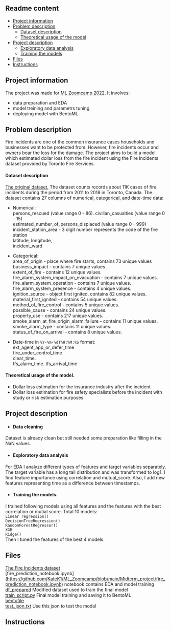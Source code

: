 ## Readme content
- [Project information](##project-information)
- [Problem description](##problem-description)
  - [Dataset description](####dataset-description)
  - [Theoretical usage of the model](####theoretical-usage-of-the-model)
- [Project description](##project-description)
  - [Exploratory data analysis](####exploratory-data-analysis)
  - [Training the models](####training-the-models)
- [Files](##files)
- [Instructions](##instructions)


## Project information

The project was made for [ML Zoomcamp 2022](https://github.com/alexeygrigorev/mlbookcamp-code/tree/master/course-zoomcamp). It involves:
- data preparation and EDA
- model treining and parametrs tuning
- deploying model with BentoML

## Problem description

Fire incidents are one of the common insurance cases households and businesses want to be protected from. However, fire incidents occur and owners bear the loss for the damage. The project aims to build a model which estimated dollar loss from the fire incident using the Fire Incidents dataset provided by Toronto Fire Services.

#### Dataset description
[The original dataset.](https://www.kaggle.com/datasets/reihanenamdari/fire-incidents) The dataset counts records about 11K cases of fire incidents during the period from 2011 to 2018 in Toronto, Canada. The dataset contains 27 columns of numerical, categorical, and date-time data:

- Numerical:  
persons_rescued (value range 0 - 86). 
civilian_casualties (value range 0 - 15)  
estimated_number_of_persons_displaced (value range 0 - 999)  
incident_station_area - 3 digit number represents the code of the fire station   
latitude, longitude,  
incident_ward
  
- Categorical:  
area_of_origin - place where fire starts, contains 73 unique values  
business_impact - contains 7 unique values  
extent_of_fire - contains 12 unique values.  
fire_alarm_system_impact_on_evacuation - contains 7 unique values.  
fire_alarm_system_operation - contains 7 unique values.   
fire_alarm_system_presence  - contains 4 unique values.   
ignition_source - object first ignited, contains 82 unique values.   
material_first_ignited - contains 54 unique values.   
method_of_fire_control - contains 5 unique values.   
possible_cause - contains 24 unique values.   
property_use - contains 217 unique values.   
smoke_alarm_at_fire_origin_alarm_failure - contains 11 unique values.   
smoke_alarm_type - contains 11 unique values.   
status_of_fire_on_arrival - contains 8 unique values.   
  
- Date-time in `%Y-%m-%dT%H:%M:%S` format:  
ext_agent_app_or_defer_time  
fire_under_control_time  
clear_time.   
tfs_alarm_time. 
tfs_arrival_time


#### Theoretical usage of the model. 
- Dollar loss estimation for the insurance industry after the incident
- Dollar loss estimation for fire safety specialists before the incident with study or risk estimation purposes

## Project description
- #### Data cleaning  
Dataset is already clean but still needed some preparation like filling in the NaN values. 
  
- #### Exploratory data analysis  
For EDA I analyze different types of features and target variables separately. The target variable has a long tail distribution and was transformed to log1. I find feature importance using correlation and mutual_score. Also, I add new features representing time as a difference between timestamps.  
  
- #### Training the models. 
I trained following models using all features and the features with the best correlation or mutial score. Total 10 models:  
`Linear regression()`  
`DecisionTreeRegression()`  
`RandomForestRegressor()`  
`XGB`  
`Ridge()`  
Then I tuned the features of the best 4 models.
  
## Files  
[The Fire Incidents dataset](https://github.com/KateK1/ML_Zoomcamp/blob/main/Midterm_project/Fire_Incidents.csv)  
[fire_prediction_notebook.ipynb] (https://github.com/KateK1/ML_Zoomcamp/blob/main/Midterm_project/fire_prediction_notebook.ipynb) notebook contains EDA and model training   
[df_prepared](https://github.com/KateK1/ML_Zoomcamp/blob/main/Midterm_project/df_prepared) Modified dataset used to train the final model  
[train_script.py](https://github.com/KateK1/ML_Zoomcamp/blob/main/Midterm_project/train_script.py) Final model training and saving it to BentoML    
[bentofile]()  
[test_json.txt](https://github.com/KateK1/ML_Zoomcamp/blob/main/Midterm_project/test_json.txt) Use this json to test the model


## Instructions



